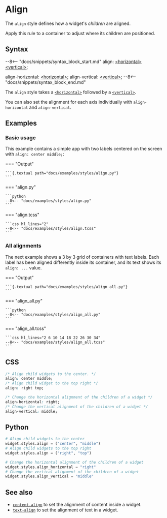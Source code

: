 # Align

The `align` style defines how a widget's *children* are aligned.

Apply this rule to a container to adjust where its children are positioned.

## Syntax

--8<-- "docs/snippets/syntax_block_start.md"
align: <a href="../../css_types/horizontal">&lt;horizontal&gt;</a> <a href="../../css_types/vertical">&lt;vertical&gt;</a>;

align-horizontal: <a href="../../css_types/horizontal">&lt;horizontal&gt;</a>;
align-vertical: <a href="../../css_types/vertical">&lt;vertical&gt;</a>;
--8<-- "docs/snippets/syntax_block_end.md"

The `align` style takes a [`<horizontal>`](../css_types/horizontal.md) followed by a [`<vertical>`](../css_types/vertical.md).

You can also set the alignment for each axis individually with `align-horizontal` and `align-vertical`.

## Examples

### Basic usage

This example contains a simple app with two labels centered on the screen with `align: center middle;`:

=== "Output"

    ```{.textual path="docs/examples/styles/align.py"}
    ```

=== "align.py"

    ```python
    --8<-- "docs/examples/styles/align.py"
    ```

=== "align.tcss"

    ```css hl_lines="2"
    --8<-- "docs/examples/styles/align.tcss"
    ```

### All alignments

The next example shows a 3 by 3 grid of containers with text labels.
Each label has been aligned differently inside its container, and its text shows its `align: ...` value.

=== "Output"

    ```{.textual path="docs/examples/styles/align_all.py"}
    ```

=== "align_all.py"

    ```python
    --8<-- "docs/examples/styles/align_all.py"
    ```

=== "align_all.tcss"

    ```css hl_lines="2 6 10 14 18 22 26 30 34"
    --8<-- "docs/examples/styles/align_all.tcss"
    ```

## CSS

```css
/* Align child widgets to the center. */
align: center middle;
/* Align child widget to the top right */
align: right top;

/* Change the horizontal alignment of the children of a widget */
align-horizontal: right;
/* Change the vertical alignment of the children of a widget */
align-vertical: middle;
```

## Python
```python
# Align child widgets to the center
widget.styles.align = ("center", "middle")
# Align child widgets to the top right
widget.styles.align = ("right", "top")

# Change the horizontal alignment of the children of a widget
widget.styles.align_horizontal = "right"
# Change the vertical alignment of the children of a widget
widget.styles.align_vertical = "middle"
```

## See also

 - [`content-align`](./content_align.md) to set the alignment of content inside a widget.
 - [`text-align`](./text_align.md) to set the alignment of text in a widget.
